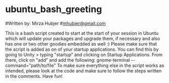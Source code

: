 # ubuntu_bash_greeting
#Written by: Mirza Hubjer
#mhubjer@gmail.com

This is a bash script created to start at the start of your session in Ubuntu which will update your packages and upgrade them, if necessary and also has one or two other goodies embedded as well :)
Please make sure that the script is added as on of your startup applications. You can find this by going to Unity > typing "startup"
and clicking on Startup Applications. From there, click on "add" and add the following: gnome-terminal --command="path/to/file"
To make sure everything else in the script works as intended, please look at the code and make sure to follow the steps written in the comments.
Have fun!

